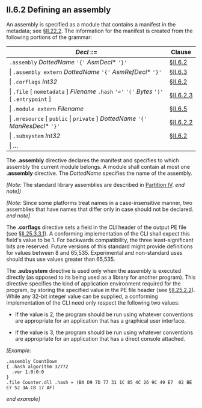 ## II.6.2 Defining an assembly

An assembly is specified as a module that contains a manifest in the metadata; see §[II.22.2](ii.22.2-assembly-0x20.md). The information for the manifest is created from the following portions of the grammar:

 | _Decl_ ::= | Clause
 | ---- | ----
 | `.assembly` _DottedName_ `'{'` _AsmDecl_* `'}'` | §[II.6.2](ii.6.2-defining-an-assembly.md)
 | \| `.assembly extern` _DottedName_ `'{'` _AsmRefDecl_* `'}'` | §[II.6.3](ii.6.3-referencing-assemblies.md)
 | \| `.corflags` _Int32_ | §[II.6.2](ii.6.2-defining-an-assembly.md)
 | \| `.file` [ `nometadata` ] _Filename_ `.hash` `'='` `'('` _Bytes_ `')'` [ `.entrypoint` ] | §[II.6.2.3](ii.6.2.3-associating-files-with-an-assembly.md)
 | \| `.module extern` _Filename_ | §[II.6.5](ii.6.5-referencing-modules.md)
 | \| `.mresource` [ `public` \| `private` ] _DottedName_ `'{'` _ManResDecl_* `'}'` | §[II.6.2.2](ii.6.2.2-manifest-resources.md)
 | \| `.subsystem` _Int32_ | §[II.6.2](ii.6.2-defining-an-assembly.md)
 | \| &hellip;

The **.assembly** directive declares the manifest and specifies to which assembly the current module belongs. A module shall contain at most one **.assembly** directive. The _DottedName_ specifies the name of the assembly.

_[Note:_ The standard library assemblies are described in [Partition IV](#todo-missing-hyperlink). _end note])_

_[Note:_ Since some platforms treat names in a case-insensitive manner, two assemblies that have names that differ only in case should not be declared. _end note]_

The **.corflags** directive sets a field in the CLI header of the output PE file (see §[II.25.3.3.1](ii.25.3.3.1-runtime-flags.md)). A conforming implementation of the CLI shall expect this field's value to be 1. For backwards compatibility, the three least-significant bits are reserved. Future versions of this standard might provide definitions for values between 8 and 65,535. Experimental and non-standard uses should thus use values greater than 65,535.

The **.subsystem** directive is used only when the assembly is executed directly (as opposed to its being used as a library for another program). This directive specifies the kind of application environment required for the program, by storing the specified value in the PE file header (see §[II.25.2.2](ii.25.2.2-pe-file-header.md)). While any 32-bit integer value can be supplied, a conforming implementation of the CLI need only respect the following two values:

 * If the value is 2, the program should be run using whatever conventions are appropriate for an application that has a graphical user interface.

 * If the value is 3, the program should be run using whatever conventions are appropriate for an application that has a direct console attached.

_[Example:_

 ```ilasm
 .assembly CountDown
 { .hash algorithm 32772
   .ver 1:0:0:0
 }
 .file Counter.dll .hash = (BA D9 7D 77 31 1C 85 4C 26 9C 49 E7  02 BE E7 52 3A CB 17 AF)
 ```

_end example]_
